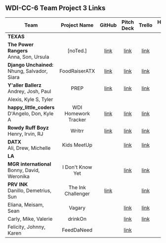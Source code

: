 ## WDI-CC-6 Team Project 3 Links

| Team | Project Name | GitHub | Pitch Deck | Trello | Hosted Site |
|---|:---:|:---:|:---:|:---:|:---:|
| **TEXAS** |  |  |  |  |  |
| **The Power Rangers**<br>Anna, Son, Ursula | [noTed.] | [link](https://github.com/ursulacj/noted) | [link](https://www.beautiful.ai/deck/-L_j2MZc-5qHhOStYXVF/noTed) | [link](https://trello.com/b/HIHS5yu2/dream-team) |  |
| **Django Unchained:**<br>Nhung, Salvador, Siara | FoodRaiserATX | [link](https://github.com/jsnavarr/FoodRaiserATX) | [link](https://docs.google.com/presentation/d/1-6OqntLFfdrx6nVp4mRhuVxSXJuNfktb_uYloKOpJ44/edit#slide=id.g5224fbf7f3_0_77) | [link](https://trello.com/b/K6kJmv9J/foodraiseratx) |  |
| **Y'aller Ballerz**<br>Andrey, Josh, Paul | PREP | [link](https://github.com/AndreykaVSR/PREP-App) | [link](https://docs.google.com/presentation/d/1Hrl5OUInwhMOGGzCXr73ewVKlSAcZz5szfQ2ZiA4cfQ/edit#slide=id.p) | [link](https://trello.com/b/qewrqfBt/project-review-app) |  |
| Alexis, Kyle S, Tyler |  |  |  |  |  |
| **happy\_little\_coders**<br>D'Angelo, Don, Kyle A | WDI Homework Tracker | [link](https://github.com/dmshakur/homework_tracker) | [link](https://docs.google.com/presentation/d/1puSIJzocx863FpTMzGpc9qtUEER_d37f00WisMeDeos/edit#slide=id.p) | [link](https://trello.com/b/w0hA2pvD/wdi-project-3) |  |
| **Rowdy Ruff Boyz**<br>Henry, Irvin, RJ | Writrr | [link](https://github.com/Developirv/writtr) | [link](https://spark.adobe.com/video/gtfrwPk5tGH3W) | [link](https://trello.com/writrr) |  |
| **DATX**<br>Ali, Drew, Michelle | Kids MeetUp |  | [link](https://docs.google.com/presentation/d/1p3Q7vMzOEqd_vT0TUYXEc4E_LBAK1cxazGH9B38Io_I/edit#slide=id.gc6f8954bc_0_53) | [link](https://trello.com/b/uNiUV3Hu/kids-meetup) |  |
| **LA** |  |  |  |  |  |
| **MGR international**<br>Bonny, David, Weronika | I Don't Know Yet |  | [link](https://docs.google.com/presentation/d/1zvDjPjBGm_4EokHQNywKntfCZCpNvSdJI4-4fVKDmXk/edit#slide=id.g529abe8f2c_0_5) | [link](https://trello.com/b/Z1mn9UPK/i-dont-know-yet) |  |
| **PRV INK**<br>Danillo, Demetrius, Sun | The Ink Challenger | [link](https://github.com/dRobinsonDev/TheInkChallenger) |  | [link](https://trello.com/b/595tEhne/the-ink-challenger) |  |
| Eliana, Meisam, Sean | Vagary |  | [link](https://docs.google.com/presentation/d/1fX7aM9dEpv-n8vV4KU2qez4uc5lbHT2IU8ZylUF12eY/edit#slide=id.gc6f59039d_0_0) | [link](https://trello.com/b/CRkhxSSg/vagary) |  |
| Carly, Mike, Valerie | drinkOn |  | [link](https://docs.google.com/presentation/d/1Q2y7IEL_R6I0XUfAoAjWWpwYh0fBrYPnl9HST1QQEZ4/edit#slide=id.gc6f83aa91_0_50) | [link](https://trello.com/b/GuNIYohD/project-3-drinkon) |  |
| Felicity, Johnny, Karen | FeedDaNeed |  | [link](https://docs.google.com/presentation/d/1lBTUELaiT9r-4gFQ9Mqnej1AE_F94HXkXopeUB5sj2k/edit#slide=id.gd9c453428_0_16) |  |  |

